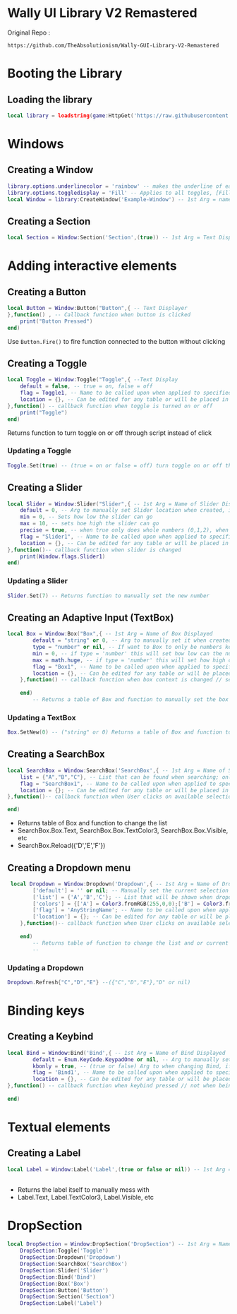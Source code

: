 # **Wally UI Library V2 Remastered**
Original Repo : 
```
https://github.com/TheAbsolutionism/Wally-GUI-Library-V2-Remastered
```

# Booting the Library
## Loading the library
```lua
local library = loadstring(game:HttpGet('https://raw.githubusercontent.com/Any1Cake/Roblox/main/Libraries/Wally-V2-Remastered/Library-Code.lua', true))()
```

# Windows
## Creating a Window
```lua
library.options.underlinecolor = 'rainbow' -- makes the underline of each "window" rainbow
library.options.toggledisplay = 'Fill' -- Applies to all toggles, [Fill]: OFF = RED and ON = GREEN  or [CHECK]: OFF = BLANK and ON = CHECKMARK
local Window = library:CreateWindow('Example-Window') -- 1st Arg = name of window
```

## Creating a Section
```lua
local Section = Window:Section('Section',(true)) -- 1st Arg = Text Displayer, 2nd Arg = want TextColor to be rainbow, TRUE = yes, FALSE or NIL = NO
```

# Adding interactive elements
## Creating a Button
```lua
local Button = Window:Button("Button",{ -- Text Displayer
},function() , -- Callback function when button is clicked
    print("Button Pressed")
end)
```
Use `Button.Fire()` to fire function connected to the button without clicking

## Creating a Toggle
```lua
local Toggle = Window:Toggle("Toggle",{ --Text Display
    default = false, -- true = on, false = off
    flag = Toggle1, -- Name to be called upon when applied to specified table or default table of library
    location = {}, -- Can be edited for any table or will be placed in Window.flags
},function() -- callback function when toggle is turned on or off
    print("Toggle")
end)
```

Returns function to turn toggle on or off through script instead of click

### Updating a Toggle
```lua
Toggle.Set(true) -- (true = on or false = off) turn toggle on or off through script
```

## Creating a Slider
```lua
local Slider = Window:Slider("Slider",{ -- 1st Arg = Name of Slider Displayed
    default = 0, -- Arg to manually set Slider location when created, if not set, will set to min
    min = 0, -- Sets how low the slider can go
    max = 10, -- sets hoe high the slider can go
    precise = true, -- when true only does whole numbers (0,1,2), when flase does decimals (0.1,0.2,0.3)
    flag = "Slider1", -- Name to be called upon when applied to specified table or default table of library
    location = {}, -- Can be edited for any table or will be placed in Window.flags
},function()-- callback function when slider is changed
    print(Window.flags.Slider1)
end)
```

### Updating a Slider
```lua
Slider.Set(7) -- Returns function to manually set the new number
```

## Creating an Adaptive Input (TextBox)
```lua
local Box = Window:Box("Box",{ -- 1st Arg = Name of Box Displayed
        default = "string" or 0, -- Arg to manually set it when created can be string or number
        type = "number" or nil, -- If want to Box to only be numbers keep 'number', if want other characters for such as saving names put nil
        min = 0, -- if type = 'number' this will set how low can the number be set in the box
        max = math.huge, -- if type = 'number' this will set how high can the number be set in the box
        flag = "Box1", -- Name to be called upon when applied to specified table or default table of library
        location = {}, -- Can be edited for any table or will be placed in Window.flags
    },function() -- callback function when box context is changed // set
    
    end)
        -- Returns a table of Box and function to manually set the box to something else   
```
    
### Updating a TextBox
```lua
Box.SetNew(0) -- ("string" or 0) Returns a table of Box and function to manually set the box to something else   
```
## Creating a SearchBox
```lua
local SearchBox = Window:SearchBox('SearchBox',{ -- 1st Arg = Name of SearchBox Displayed
    list = {"A","B","C"}, -- List that can be found when searching; only strings
    flag = "SearchBox1", -- Name to be called upon when applied to specified table or default table of library
    location = {}; -- Can be edited for any table or will be placed in Window.flags
},function()-- callback function when User clicks on available selection from List

end)
```
- Returns table of Box and function to change the list
- SearchBox.Box.Text, SearchBox.Box.TextColor3, SearchBox.Box.Visible, etc
- SearchBox.Reload({'D','E','F'})

## Creating a Dropdown menu
```lua
 local Dropdown = Window:Dropdown('Dropdown',{ -- 1st Arg = Name of Dropdown Displayed
        ['default'] = '' or nil; -- Manually set the current selection to blank, if nil then will choose first selection in list provided
        ['list'] = {'A','B','C'}; -- List that will be shown when dropdown is opened; only strings
        ['colors'] = {['A'] = Color3.fromRGB(255,0,0);['B'] = Color3.fromRGB(0,255,0);['C'] = Color3.fromRGB(0,0,255)}; -- ColorList corresponding with all selection in List to show color when dropped
        ['flag'] = 'AnyStringName'; -- Name to be called upon when applied to specified table or default table of library
        ['location'] = {}; -- Can be edited for any table or will be placed in Window.flags
    },function()-- callback function when User clicks on available selection from List
    
    end)
        -- Returns table of function to change the list and or current selection
        -- 
```

### Updating a Dropdown
```lua
Dropdown.Refresh{"C","D","E"} --({"C","D","E"},"D" or nil)
```

# Binding keys
## Creating a Keybind
```lua
local Bind = Window:Bind('Bind',{ -- 1st Arg = Name of Bind Displayed
        default = Enum.KeyCode.KeypadOne or nil, -- Arg to manually set Bind when created
        kbonly = true, -- (true or false) Arg to when changing Bind, if true can only be keyboard bind // keys or if false then mouse click for example
        flag = 'Bind1', -- Name to be called upon when applied to specified table or default table of library
        location = {}, -- Can be edited for any table or will be placed in Window.flags
},function() -- callback function when keybind pressed // not when being changed
    
end)
```

# Textual elements
## Creating a Label
```lua
local Label = Window:Label('Label',(true or false or nil)) -- 1st Arg = Text Displayer, 2nd Arg = want TextColor to be rainbow, TRUE = yes, FALSE or NIL = NO
        
```
- Returns the label itself to manually mess with
- Label.Text, Label.TextColor3, Label.Visible, etc

# DropSection
```lua
local DropSection = Window:DropSection('DropSection') -- 1st Arg = Name of DropSection Displayed
    DropSection:Toggle('Toggle')
    DropSection:Dropdown('Dropdown')
    DropSection:SearchBox('SearchBox')
    DropSection:Slider('Slider')
    DropSection:Bind('Bind')
    DropSection:Box('Box')
    DropSection:Button('Button')
    DropSection:Section('Section')
    DropSection:Label('Label')
```
